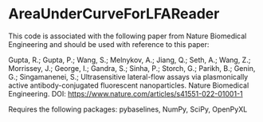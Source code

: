 # AreaUnderCurveForLFAReader

This code is associated with the following paper from Nature Biomedical Engineering and should be used with reference to this paper:

Gupta, R.; Gupta, P.; Wang, S.; Melnykov, A.; Jiang, Q.; Seth, A.; Wang, Z.; Morrissey, J.; George, I.; Gandra, S.; Sinha, P.; Storch, G.; Parikh, B.; Genin, G.; Singamanenei, S.; Ultrasensitive lateral-flow assays via plasmonically active antibody-conjugated fluorescent nanoparticles. Nature Biomedical Engineering.
DOI: https://www.nature.com/articles/s41551-022-01001-1


Requires the following packages:
pybaselines, NumPy, SciPy, OpenPyXL

